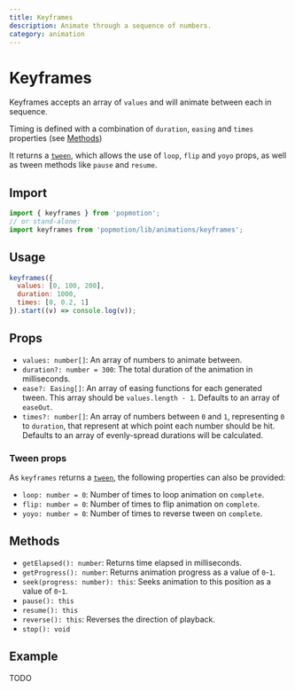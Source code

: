 ```yaml
---
title: Keyframes
description: Animate through a sequence of numbers.
category: animation
---
```


# Keyframes

Keyframes accepts an array of `values` and will animate between each in sequence.

Timing is defined with a combination of `duration`, `easing` and `times` properties (see [Methods](#methods))

It returns a [`tween`](/api/tween), which allows the use of `loop`, `flip` and `yoyo` props, as well as tween methods like `pause` and `resume`.

## Import

```javascript
import { keyframes } from 'popmotion';
// or stand-alone:
import keyframes from 'popmotion/lib/animations/keyframes';
```

## Usage

```javascript
keyframes({
  values: [0, 100, 200],
  duration: 1000,
  times: [0, 0.2, 1]
}).start((v) => console.log(v));
```

## Props

- `values: number[]`: An array of numbers to animate between.
- `duration?: number = 300`: The total duration of the animation in milliseconds.
- `ease?: Easing[]`: An array of easing functions for each generated tween. This array should be `values.length - 1`. Defaults to an array of `easeOut`.
- `times?: number[]`: An array of numbers between `0` and `1`, representing `0` to `duration`, that represent at which point each number should be hit. Defaults to an array of evenly-spread durations will be calculated.

### Tween props

As `keyframes` returns a [`tween`](/api/tween), the following properties can also be provided:

- `loop: number = 0`: Number of times to loop animation on `complete`.
- `flip: number = 0`: Number of times to flip animation on `complete`.
- `yoyo: number = 0`: Number of times to reverse tween on `complete`.

## Methods

- `getElapsed(): number`: Returns time elapsed in milliseconds.
- `getProgress(): number`: Returns animation progress as a value of `0`-`1`.
- `seek(progress: number): this`: Seeks animation to this position as a value of `0`-`1`.
- `pause(): this`
- `resume(): this`
- `reverse(): this`: Reverses the direction of playback. 
- `stop(): void`

## Example

TODO
